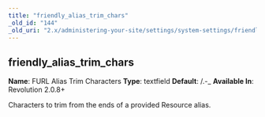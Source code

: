 ```yaml
---
title: "friendly_alias_trim_chars"
_old_id: "144"
_old_uri: "2.x/administering-your-site/settings/system-settings/friendly_alias_trim_chars"
---
```


## friendly\_alias\_trim\_chars

**Name**: FURL Alias Trim Characters
**Type**: textfield
**Default**: /.-\_
**Available In**: Revolution 2.0.8+

Characters to trim from the ends of a provided Resource alias.
